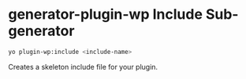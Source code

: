 # generator-plugin-wp Include Sub-generator

```bash
yo plugin-wp:include <include-name>
```

Creates a skeleton include file for your plugin.
